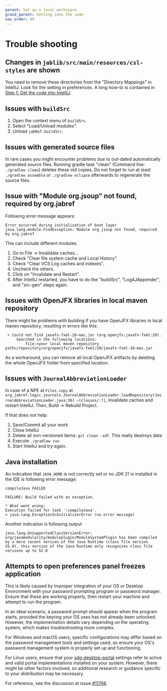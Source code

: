 ```yaml
---
parent: Set up a local workspace
grand_parent: Getting into the code
nav_order: 99
---
```


# Trouble shooting

## Changes in `jablib/src/main/resources/csl-styles` are shown

You need to remove these directories from the "Directory Mappings" in IntelliJ.
Look for the setting in preferences.
A long how-to is contained in [Step 1: Get the code into IntelliJ](intellij-11-code-into-ide.md).

## Issues with `buildSrc`

1. Open the context menu of `buildSrc`.
2. Select "Load/Unload modules".
3. Unload `jabRef.buildSrc`.

## Issues with generated source files

In rare cases you might encounter problems due to out-dated automatically generated source files. Running gradle task "clean" (Command line: `./gradlew clean`) deletes these old copies. Do not forget to run at least `./gradlew assemble` or `./gradlew eclipse` afterwards to regenerate the source files.

## Issue with "Module org.jsoup" not found, required by org.jabref

Following error message appears:

```text
Error occurred during initialization of boot layer
java.lang.module.FindException: Module org.jsoup not found, required by org.jabref
```

This can include different modules.

1. Go to File -> Invalidate caches...
2. Check "Clear file system cache and Local History".
3. Check "Clear VCS Log caches and indexes".
4. Uncheck the others.
5. Click on "Invalidate and Restart".
6. After IntelliJ restarted, you have to do the "buildSrc", "Log4JAppender", and "src-gen" steps again.

## Issues with OpenJFX libraries in local maven repository

There might be problems with building if you have OpenJFX libraries in local maven repository, resulting in errors like this:

```text
 > Could not find javafx-fxml-20-mac.jar (org.openjfx:javafx-fxml:20).
     Searched in the following locations:
         file:<your local maven repository path>/repository/org/openjfx/javafx-fxml/20/javafx-fxml-20-mac.jar
```

As a workaround, you can remove all local OpenJFX artifacts by deleting the whole OpenJFX folder from specified location.

## Issues with `JournalAbbreviationLoader`

In case of a NPE at `Files.copy` at `org.jabref.logic.journals.JournalAbbreviationLoader.loadRepository(JournalAbbreviationLoader.java:30) ~[classes/:?]`, invalidate caches and restart IntelliJ. Then, Build -> Rebuild Project.

If that does not help:

1. Save/Commit all your work
2. Close IntelliJ
3. Delete all non-versioned items: `git clean -xdf`. This really destroys data
4. Execute `./gradlew run`
5. Start IntelliJ and try again.

## Java installation

An indication that `JAVA_HOME` is not correctly set or no JDK 21 is installed in the IDE is following error message:

```text
compileJava FAILED

FAILURE: Build failed with an exception.

* What went wrong:
Execution failed for task ':compileJava'.
> java.lang.ExceptionInInitializerError (no error message)
```

Another indication is following output

```text
java.lang.UnsupportedClassVersionError: org/javamodularity/moduleplugin/ModuleSystemPlugin has been compiled by a more recent version of the Java Runtime (class file version 55.0), this version of the Java Runtime only recognizes class file versions up to 52.0
```

## Attempts to open preferences panel freezes application

This is likely caused by improper integration of your OS or Desktop Environment with your password prompting program or password manager. Ensure that these are working properly, then restart your machine and attempt to run the program.

In an ideal scenario, a password prompt should appear when the program starts, provided the keyring your OS uses has not already been unlocked. However, the implementation details vary depending on the operating system, which makes troubleshooting more complex.

For Windows and macOS users, specific configurations may differ based on the password management tools and settings used, so ensure your OS's password management system is properly set up and functioning.

For Linux users, ensure that your [xdg-desktop-portal](https://wiki.archlinux.org/title/XDG_Desktop_Portal) settings refer to active and valid portal implementations installed on your system. However, there might be other factors involved, so additional research or guidance specific to your distribution may be necessary.

For reference, see the discussion at issue [#11766](https://github.com/JabRef/jabref/issues/11766).
